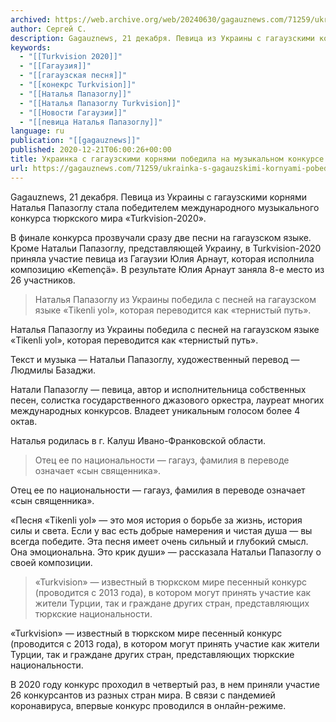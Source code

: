 ```yaml
---
archived: https://web.archive.org/web/20240630/gagauznews.com/71259/ukrainka-s-gagauzskimi-kornyami-pobedila-na-muzykalnom-konkurse-turkvision-2020.html
author: Сергей С.
description: Gagauznews, 21 декабря. Певица из Украины с гагаузскими корнями Наталья Папазоглу стала победителем международного музыкального конкурса тюркского мира «Turkvision-2020». В финале конкурса прозвучали сразу две песни на гагаузском языке. Кроме Натальи Папазоглу, представляющей Украину, в Turkvision-2020 приняла участие певица из Гагаузии Юлия Арнаут, которая исполнила композицию «Kemençä». В результате Юлия Арнаут заняла 8-е место из 26 участников. Наталья Папазоглу из Украины победила с песней на гагаузском языке «Tikenli yol», которая переводится как «тернистый путь». Текст и музыка — Натальи Папазоглу, художественный перевод — Людмилы Базаджи. Натали Папазоглу — певица, автор и исполнительница собственных песен, солистка государственного джазового оркестра, лауреат многих […]
keywords:
  - "[[Turkvision 2020]]"
  - "[[Гагаузия]]"
  - "[[гагаузская песня]]"
  - "[[конекрс Turkvision]]"
  - "[[Наталья Папазоглу]]"
  - "[[Наталья Папазоглу Turkvision]]"
  - "[[Новости Гагаузии]]"
  - "[[певица Наталья Папазоглу]]"
language: ru
publication: "[[gagauznews]]"
published: 2020-12-21T06:00:26+00:00
title: Украинка с гагаузскими корнями победила на музыкальном конкурсе Turkvision-2020
url: https://gagauznews.com/71259/ukrainka-s-gagauzskimi-kornyami-pobedila-na-muzykalnom-konkurse-turkvision-2020.html
---
```


Gagauznews, 21 декабря. Певица из Украины с гагаузскими корнями Наталья Папазоглу стала победителем международного музыкального конкурса тюркского мира «Turkvision-2020».

В финале конкурса прозвучали сразу две песни на гагаузском языке. Кроме Натальи Папазоглу, представляющей Украину, в Turkvision-2020 приняла участие певица из Гагаузии Юлия Арнаут, которая исполнила композицию «Kemençä». В результате Юлия Арнаут заняла 8-е место из 26 участников.

> Наталья Папазоглу из Украины победила с песней на гагаузском языке «Tikenli yol», которая переводится как «тернистый путь».

Наталья Папазоглу из Украины победила с песней на гагаузском языке «Tikenli yol», которая переводится как «тернистый путь».

Текст и музыка — Натальи Папазоглу, художественный перевод — Людмилы Базаджи.

Натали Папазоглу — певица, автор и исполнительница собственных песен, солистка государственного джазового оркестра, лауреат многих международных конкурсов. Владеет уникальным голосом более 4 октав.

Наталья родилась в г. Калуш Ивано-Франковской области.

> Отец ее по национальности — гагауз, фамилия в переводе означает «сын священника».

Отец ее по национальности — гагауз, фамилия в переводе означает «сын священника».



«Песня «Tikenli yol» — это моя история о борьбе за жизнь, история силы и света. Если у вас есть добрые намерения и чистая душа — вы всегда победите. Эта песня имеет очень сильный и глубокий смысл. Она эмоциональна. Это крик души» — рассказала Натальи Папазоглу о своей композиции.

> «Turkvision» — известный в тюркском мире песенный конкурс (проводится с 2013 года), в котором могут принять участие как жители Турции, так и граждане других стран, представляющих тюркские национальности.

«Turkvision» — известный в тюркском мире песенный конкурс (проводится с 2013 года), в котором могут принять участие как жители Турции, так и граждане других стран, представляющих тюркские национальности.

В 2020 году конкурс проходил в четвертый раз, в нем приняли участие 26 конкурсантов из разных стран мира. В связи с пандемией коронавируса, впервые конкурс проводился в онлайн-режиме.